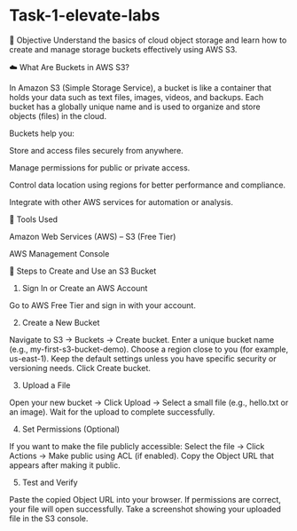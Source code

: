 # Task-1-elevate-labs

🎯 Objective
Understand the basics of cloud object storage and learn how to create and manage storage buckets effectively using AWS S3.

☁️ What Are Buckets in AWS S3?

In Amazon S3 (Simple Storage Service), a bucket is like a container that holds your data such as text files, images, videos, and backups.
Each bucket has a globally unique name and is used to organize and store objects (files) in the cloud.

Buckets help you:

Store and access files securely from anywhere.

Manage permissions for public or private access.

Control data location using regions for better performance and compliance.

Integrate with other AWS services for automation or analysis.

🧰 Tools Used

Amazon Web Services (AWS) – S3 (Free Tier)

AWS Management Console

🚀 Steps to Create and Use an S3 Bucket

1. Sign In or Create an AWS Account

Go to AWS Free Tier and sign in with your account.

2. Create a New Bucket

Navigate to S3 → Buckets → Create bucket.
Enter a unique bucket name (e.g., my-first-s3-bucket-demo).
Choose a region close to you (for example, us-east-1).
Keep the default settings unless you have specific security or versioning needs.
Click Create bucket.

3. Upload a File

Open your new bucket → Click Upload → Select a small file (e.g., hello.txt or an image).
Wait for the upload to complete successfully.

4. Set Permissions (Optional)

If you want to make the file publicly accessible:
Select the file → Click Actions → Make public using ACL (if enabled).
Copy the Object URL that appears after making it public.

5. Test and Verify

Paste the copied Object URL into your browser.
If permissions are correct, your file will open successfully.
Take a screenshot showing your uploaded file in the S3 console.
